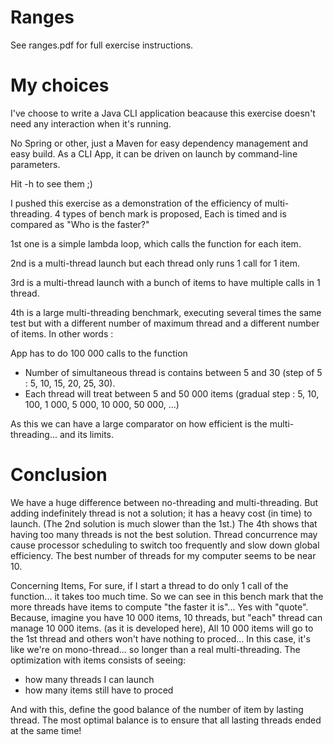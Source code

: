 # Ranges
See ranges.pdf for full exercise instructions.

# My choices
I've choose to write a Java CLI application beacause this exercise doesn't need any interaction when it's running.

No Spring or other, just a Maven for easy dependency management and easy build.
As a CLI App, it can be driven on launch by command-line parameters.

Hit -h to see them ;)


I pushed this exercise as a demonstration of the efficiency of multi-threading.
4 types of bench mark is proposed,
Each is timed and is compared as "Who is the faster?"

1st one is a simple lambda loop, which calls the function for each item.

2nd is a multi-thread launch but each thread only runs 1 call for 1 item.

3rd is a multi-thread launch with a bunch of items to have multiple calls in 1 thread.

4th is a large multi-threading benchmark, executing several times the same test but with a different number of maximum thread and a different number of items.
In other words :

App has to do 100 000 calls to the function
- Number of simultaneous thread is contains between 5 and 30 (step of 5 : 5, 10, 15, 20, 25, 30).
- Each thread will treat between 5 and 50 000 items (gradual step : 5, 10, 100, 1 000, 5 000, 10 000, 50 000, ...)
  
As this we can have a large comparator on how efficient is the multi-threading... and its limits.
 
# Conclusion
We have a huge difference between no-threading and multi-threading.
But adding indefinitely thread is not a solution; it has a heavy cost (in time) to launch.
(The 2nd solution is much slower than the 1st.)
The 4th shows that having too many threads is not the best solution.
Thread concurrence may cause processor scheduling to switch too frequently and slow down global efficiency.
The best number of threads for my computer seems to be near 10.

Concerning Items,
For sure, if I start a thread to do only 1 call of the function... it takes too much time.
So we can see in this bench mark that the more threads have items to compute "the faster it is"...
Yes with "quote".
Because, imagine you have 10 000 items, 10 threads, but "each" thread can manage 10 000 items.
(as it is developed here), All 10 000 items will go to the 1st thread and others won't have nothing to proced...
In this case, it's like we're on mono-thread... so longer than a real multi-threading.
The optimization with items consists of seeing:
- how many threads I can launch
- how many items still have to proced
  
And with this, define the good balance of the number of item by lasting thread.
The most optimal balance is to ensure that all lasting threads ended at the same time!
